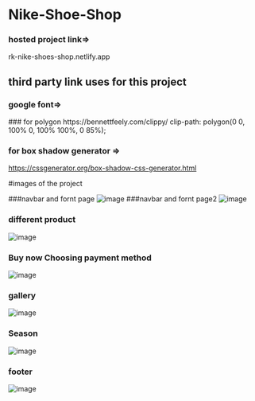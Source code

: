 # Nike-Shoe-Shop

### hosted project link=> 
rk-nike-shoes-shop.netlify.app

## third party link uses for this project
### google font=>
 <link
    href="https://fonts.googleapis.com/css2?family=Lato:ital,wght@0,100;0,300;0,400;0,700;0,900;1,100;1,300;1,400;1,700;1,900&display=swap"
    rel="stylesheet">
### for polygon 
https://bennettfeely.com/clippy/
clip-path: polygon(0 0, 100% 0, 100% 100%, 0 85%);

### for box shadow generator =>
https://cssgenerator.org/box-shadow-css-generator.html

#images of the project


###navbar and fornt page
![image](https://user-images.githubusercontent.com/68031934/164539235-74639f82-ed9c-46d2-ae1e-77687a28b32b.png)
###navbar and fornt page2
![image](https://user-images.githubusercontent.com/68031934/164539413-8ee5bdb4-0501-4adf-99e4-cab8dc0a3f42.png)
### different product
![image](https://user-images.githubusercontent.com/68031934/164539540-ac60e916-34db-4026-a0ad-77f4c551a5f8.png)
### Buy now Choosing payment method
![image](https://user-images.githubusercontent.com/68031934/164539595-fc2b7d49-ece4-4bfd-96f4-fa53c379ded7.png)
### gallery
![image](https://user-images.githubusercontent.com/68031934/164539654-e32c4893-7dec-454f-9dc1-44dda7ea5e59.png)
### Season
![image](https://user-images.githubusercontent.com/68031934/164539711-f85e6689-7615-4287-b420-4bf5a45058c2.png)
### footer
![image](https://user-images.githubusercontent.com/68031934/164539740-23679ebf-18ee-4427-981a-25cf3f3ca612.png)
